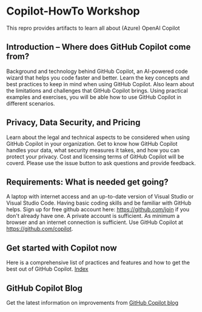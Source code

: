 # Copilot-HowTo Workshop

This repro provides artifacts to learn all about (Azure) OpenAI Copilot

## Introduction – Where does GitHub Copilot come from?

Background and technology behind GitHub Copilot, an AI-powered code wizard that helps you code faster and better. Learn the key concepts and best practices to keep in mind when using GitHub Copilot. Also learn about the limitations and challenges that GitHub Copilot brings. Using practical examples and exercises, you will be able how to use GitHub Copilot in different scenarios.

## Privacy, Data Security, and Pricing

Learn about the legal and technical aspects to be considered when using GitHub Copilot in your organization. Get to know how GitHub Copilot handles your data, what security measures it takes, and how you can protect your privacy. Cost and licensing terms of GitHub Copilot will be coverd. Please use the issue button to ask questions and provide feedback.

## Requirements:  What is needed get going?

A laptop with internet access and an up-to-date version of Visual Studio or Visual Studio Code. Having basic coding skills and be familiar with GitHub helps. Sign up for free github account here: <https://github.com/join> if you don't already have one. A private account is sufficient.
As minimum a browser and an internet connection is sufficient. Use GitHub Copilot at <https://github.com/copilot>.

## Get started with Copilot now

Here is a comprehensive list of practices and features and how to get the best out of GitHub Copilot. [Index](index.md) 

## GitHub Copilot Blog

Get the latest information on improvements from [GitHub Copilot blog](https://github.blog/changelog/label/copilot/)